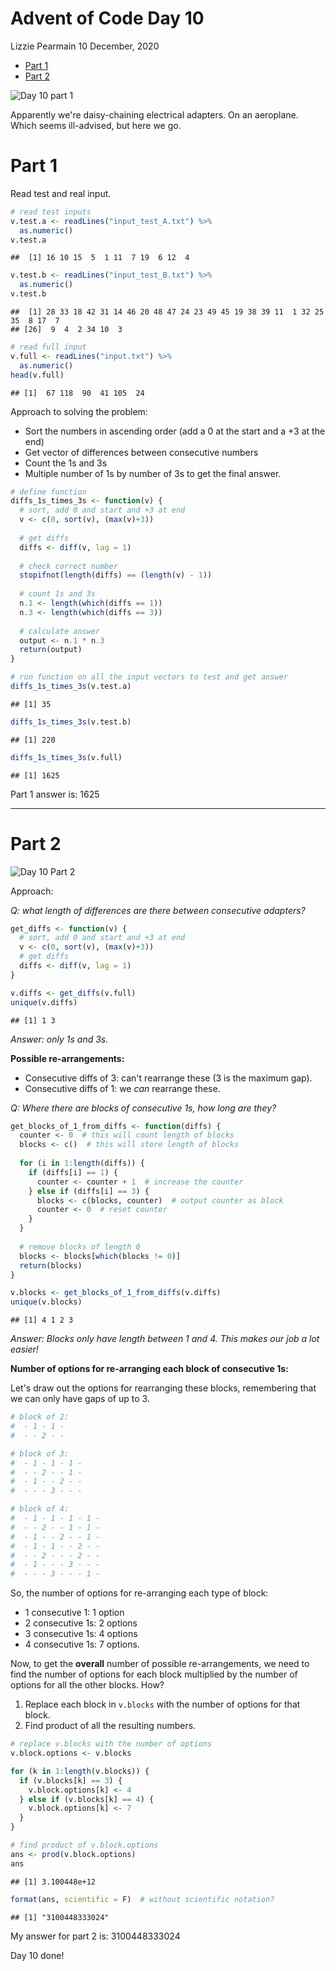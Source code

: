 Advent of Code Day 10
================
Lizzie Pearmain
10 December, 2020

-   [Part 1](#part-1)
-   [Part 2](#part-2)

![Day 10 part 1](img/intro-01.png)

Apparently we're daisy-chaining electrical adapters. On an aeroplane. Which seems ill-advised, but here we go.

# Part 1

Read test and real input.

``` r
# read test inputs
v.test.a <- readLines("input_test_A.txt") %>%
  as.numeric()
v.test.a
```

    ##  [1] 16 10 15  5  1 11  7 19  6 12  4

``` r
v.test.b <- readLines("input_test_B.txt") %>%
  as.numeric()
v.test.b
```

    ##  [1] 28 33 18 42 31 14 46 20 48 47 24 23 49 45 19 38 39 11  1 32 25 35  8 17  7
    ## [26]  9  4  2 34 10  3

``` r
# read full input
v.full <- readLines("input.txt") %>%
  as.numeric()
head(v.full)
```

    ## [1]  67 118  90  41 105  24

Approach to solving the problem:

-   Sort the numbers in ascending order (add a 0 at the start and a +3 at the end)
-   Get vector of differences between consecutive numbers
-   Count the 1s and 3s
-   Multiple number of 1s by number of 3s to get the final answer.

``` r
# define function
diffs_1s_times_3s <- function(v) {
  # sort, add 0 and start and +3 at end
  v <- c(0, sort(v), (max(v)+3))
  
  # get diffs
  diffs <- diff(v, lag = 1)
  
  # check correct number
  stopifnot(length(diffs) == (length(v) - 1))
  
  # count 1s and 3s
  n.1 <- length(which(diffs == 1))
  n.3 <- length(which(diffs == 3))
  
  # calculate answer
  output <- n.1 * n.3
  return(output)
}

# run function on all the input vectors to test and get answer
diffs_1s_times_3s(v.test.a)
```

    ## [1] 35

``` r
diffs_1s_times_3s(v.test.b)
```

    ## [1] 220

``` r
diffs_1s_times_3s(v.full)
```

    ## [1] 1625

Part 1 answer is: 1625

------------------------------------------------------------------------

# Part 2

![Day 10 Part 2](img/part2.png)

Approach:

*Q: what length of differences are there between consecutive adapters?*

``` r
get_diffs <- function(v) {
  # sort, add 0 and start and +3 at end
  v <- c(0, sort(v), (max(v)+3))
  # get diffs
  diffs <- diff(v, lag = 1)
}

v.diffs <- get_diffs(v.full)
unique(v.diffs)
```

    ## [1] 1 3

*Answer: only 1s and 3s.*

**Possible re-arrangements:**

-   Consecutive diffs of 3: can't rearrange these (3 is the maximum gap).
-   Consecutive diffs of 1: we *can* rearrange these.

*Q: Where there are blocks of consecutive 1s, how long are they?*

``` r
get_blocks_of_1_from_diffs <- function(diffs) {
  counter <- 0  # this will count length of blocks
  blocks <- c()  # this will store length of blocks
  
  for (i in 1:length(diffs)) {
    if (diffs[i] == 1) {
      counter <- counter + 1  # increase the counter
    } else if (diffs[i] == 3) {
      blocks <- c(blocks, counter)  # output counter as block
      counter <- 0  # reset counter
    }
  }
  
  # remove blocks of length 0
  blocks <- blocks[which(blocks != 0)]
  return(blocks)
}

v.blocks <- get_blocks_of_1_from_diffs(v.diffs)
unique(v.blocks)
```

    ## [1] 4 1 2 3

*Answer: Blocks only have length between 1 and 4. This makes our job a lot easier!*

**Number of options for re-arranging each block of consecutive 1s:**

Let's draw out the options for rearranging these blocks, remembering that we can only have gaps of up to 3.

``` r
# block of 2:
#  - 1 - 1 -
#  - - 2 - -

# block of 3:
#  - 1 - 1 - 1 -
#  - - 2 - - 1 -
#  - 1 - - 2 - - 
#  - - - 3 - - - 

# block of 4:
#  - 1 - 1 - 1 - 1 - 
#  - - 2 - - 1 - 1 - 
#  - 1 - - 2 - - 1 - 
#  - 1 - 1 - - 2 - - 
#  - - 2 - - - 2 - -
#  - 1 - - - 3 - - -
#  - - - 3 - - - 1 - 
```

So, the number of options for re-arranging each type of block:

-   1 consecutive 1: 1 option
-   2 consecutive 1s: 2 options
-   3 consecutive 1s: 4 options
-   4 consecutive 1s: 7 options.

Now, to get the **overall** number of possible re-arrangements, we need to find the number of options for each block multiplied by the number of options for all the other blocks. How?

1.  Replace each block in `v.blocks` with the number of options for that block.
2.  Find product of all the resulting numbers.

``` r
# replace v.blocks with the number of options
v.block.options <- v.blocks

for (k in 1:length(v.blocks)) {
  if (v.blocks[k] == 3) {
    v.block.options[k] <- 4
  } else if (v.blocks[k] == 4) {
    v.block.options[k] <- 7
  }
}

# find product of v.block.options
ans <- prod(v.block.options)
ans
```

    ## [1] 3.100448e+12

``` r
format(ans, scientific = F)  # without scientific notation?
```

    ## [1] "3100448333024"

My answer for part 2 is: 3100448333024

Day 10 done!
